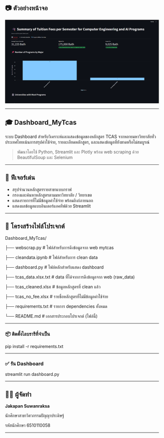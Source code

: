 ## 📷 ตัวอย่างหน้าจอ

![ตัวอย่าง Dashboard](Picture/dashboard_preview.png)

---

## 🎓 Dashboard_MyTcas

ระบบ Dashboard สำหรับวิเคราะห์และแสดงข้อมูลของหลักสูตร TCAS จากหลายมหาวิทยาลัยทั่วประเทศไทยเน้นการสรุปค่าใช้จ่าย, รายละเอียดหลักสูตร, และแสดงข้อมูลที่ยังขาดหรือไม่สมบูรณ์

> พัฒนาโดยใช้ Python, Streamlit และ Plotly พร้อม web scraping ด้วย BeautifulSoup และ Selenium

---

## 📌 ฟีเจอร์เด่น

* สรุปจำนวนหลักสูตรรายสาขาแบบกราฟ
* กรองและค้นหาหลักสูตรตามมหาวิทยาลัย / วิทยาเขต
* แสดงรายการที่ไม่มีข้อมูลค่าใช้จ่าย พร้อมลิงก์ภายนอก
* แสดงผลข้อมูลแบบอินเตอร์แอคทีฟด้วย Streamlit

---

## 📁 โครงสร้างไฟล์โปรเจกต์

Dashboard_MyTcas/

├── webscrap.py              # ไฟล์สำหรับการดึงข้อมูลจาก web mytcas

├── cleandata.ipynb          # ไฟล์สำหรับการ clean data

├── dashboard.py              # ไฟล์หลักสำหรับแสดง dashboard

├── tcas_data.xlsx.txt          # data ที่ได้จากการดึงข้อมูลจาก web (raw_data)

├── tcas_cleaned.xlsx       # ข้อมูลหลักสูตรที่ clean แล้ว

├── tcas_no_fee.xlsx          # รายชื่อหลักสูตรที่ไม่มีข้อมูลค่าใช้จ่าย

├── requirements.txt          # รายการ dependencies ทั้งหมด

└── README.md                 # เอกสารประกอบโปรเจกต์ (ไฟล์นี้)

---

### 📦 ติดตั้งไลบรารีที่จำเป็น

pip install -r requirements.txt

---

### ✅ รัน Dashboard

streamlit run dashboard.py

---

## 👨‍💻 ผู้จัดทำ

**Jakapan Suwanraksa**

นักศึกษาสาขาวิศวกรรมปัญญาประดิษฐ์

รหัสนักศึกษา 6510110058

---
